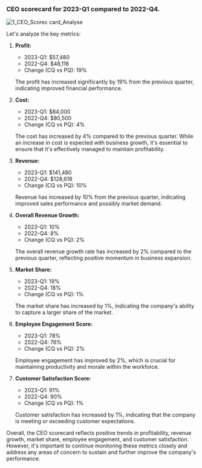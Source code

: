 ### CEO scorecard for 2023-Q1 compared to 2022-Q4. 

![1_CEO_Scorec card_Analyse](https://github.com/Dillipmeher/E-commerce_Fashion_Project--Excel-_Scorecard/assets/143451788/df7cdea3-570d-4a58-8807-bb96adfda095)


Let's analyze the key metrics:

1. **Profit:**
   - 2023-Q1: $57,480
   - 2022-Q4: $48,118
   - Change (CQ vs PQ): 19%

   The profit has increased significantly by 19% from the previous quarter, indicating improved financial performance.

2. **Cost:**
   - 2023-Q1: $84,000
   - 2022-Q4: $80,500
   - Change (CQ vs PQ): 4%

   The cost has increased by 4% compared to the previous quarter. While an increase in cost is expected with business growth, it's essential to ensure that it's effectively managed to maintain profitability.

3. **Revenue:**
   - 2023-Q1: $141,480
   - 2022-Q4: $128,618
   - Change (CQ vs PQ): 10%

   Revenue has increased by 10% from the previous quarter, indicating improved sales performance and possibly market demand.

4. **Overall Revenue Growth:**
   - 2023-Q1: 10%
   - 2022-Q4: 8%
   - Change (CQ vs PQ): 2%

   The overall revenue growth rate has increased by 2% compared to the previous quarter, reflecting positive momentum in business expansion.

5. **Market Share:**
   - 2023-Q1: 19%
   - 2022-Q4: 18%
   - Change (CQ vs PQ): 1%

   The market share has increased by 1%, indicating the company's ability to capture a larger share of the market.

6. **Employee Engagement Score:**
   - 2023-Q1: 78%
   - 2022-Q4: 76%
   - Change (CQ vs PQ): 2%

   Employee engagement has improved by 2%, which is crucial for maintaining productivity and morale within the workforce.

7. **Customer Satisfaction Score:**
   - 2023-Q1: 91%
   - 2022-Q4: 90%
   - Change (CQ vs PQ): 1%

   Customer satisfaction has increased by 1%, indicating that the company is meeting or exceeding customer expectations.

Overall, the CEO scorecard reflects positive trends in profitability, revenue growth, market share, employee engagement, and customer satisfaction. However, it's important to continue monitoring these metrics closely and address any areas of concern to sustain and further improve the company's performance.
